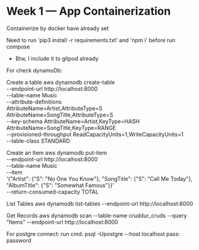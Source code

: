 # Week 1 — App Containerization

Containerize by docker have already set

Need to run 'pip3 install -r requirements.txt' and 'npm i' before run compose
* Btw, I include it to gitpod already

For check dynamoDb:

Create a table
aws dynamodb create-table \
    --endpoint-url http://localhost:8000 \
    --table-name Music \
    --attribute-definitions \
        AttributeName=Artist,AttributeType=S \
        AttributeName=SongTitle,AttributeType=S \
    --key-schema AttributeName=Artist,KeyType=HASH AttributeName=SongTitle,KeyType=RANGE \
    --provisioned-throughput ReadCapacityUnits=1,WriteCapacityUnits=1 \
    --table-class STANDARD

Create an Item
aws dynamodb put-item \
    --endpoint-url http://localhost:8000 \
    --table-name Music \
    --item \
        '{"Artist": {"S": "No One You Know"}, "SongTitle": {"S": "Call Me Today"}, "AlbumTitle": {"S": "Somewhat Famous"}}' \
    --return-consumed-capacity TOTAL  

List Tables
aws dynamodb list-tables --endpoint-url http://localhost:8000

Get Records
aws dynamodb scan --table-name cruddur_cruds --query "Items" --endpoint-url http://localhost:8000

For postgre connect:
run cmd: psql -Upostgre --host localhost
pass: password

